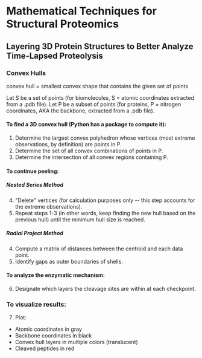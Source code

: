 # Mathematical Techniques for Structural Proteomics
## Layering 3D Protein Structures to Better Analyze Time-Lapsed Proteolysis
### Convex Hulls
convex hull = smallest convex shape that contains the given set of points

Let S be a set of points (for biomolecules, S = atomic coordinates extracted from a .pdb file).
Let P be a subset of points (for proteins, P = nitrogen coordinates, AKA the backbone, extracted from a .pdb file).

#### To find a 3D convex hull (Python has a package to compute it):

1. Determine the largest convex polyhedron whose vertices (most extreme observations, by definition) are points in P.
2. Determine the set of all convex combinations of points in P.
3. Determine the intersection of all convex regions containing P.

#### To continue peeling:
##### Nested Series Method
4. "Delete" vertices (for calculation purposes only -- this step accounts for the extreme observations).
5. Repeat steps 1-3 (in other words, keep finding the new hull based on the previous hull) until the minimum hull size is reached.

##### Radial Project Method
4. Compute a matrix of distances between the centroid and each data point.
5. Identify gaps as outer boundaries of shells.

#### To analyze the enzymatic mechanism:
6. Designate which layers the cleavage sites are within at each checkpoint.

### To visualize results:
7. Plot:
- Atomic coordinates in gray
- Backbone coordinates in black
- Convex hull layers in multiple colors (translucent)
- Cleaved peptides in red
   
